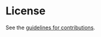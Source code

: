 # License

See the
[guidelines for contributions](https://github.com/vcstuff/sd-jwt-vc-types/blob/main/CONTRIBUTING.md).
